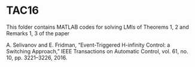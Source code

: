 # TAC16
This folder contains MATLAB codes for solving LMIs of Theorems 1, 2 and Remarks 1, 3 of the paper 

A. Selivanov and E. Fridman, “Event-Triggered H-infinity Control: a Switching Approach,” IEEE Transactions on Automatic Control, vol. 61, no. 10, pp. 3221–3226, 2016. 
